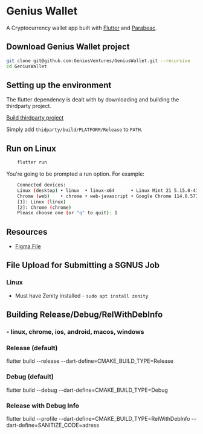 # Genius Wallet

A Cryptocurrency wallet app built with [Flutter](https://flutter.dev/) and [Parabeac](https://parabeac.com/).

## Download Genius Wallet project

```bash
git clone git@github.com:GeniusVentures/GeniusWallet.git --recursive 
cd GeniusWallet
```

## Setting up the environment

The flutter dependency is dealt with by downloading and building the thirdparty project.
 
[Build thirdparty project](../../../thirdparty/blob/master/README.md)

Simply add `thidparty/build/PLATFORM/Release` to `PATH`. 

## Run on Linux

```bash
    flutter run
```
You're going to be prompted a run option. For example:

```bash
    Connected devices:
    Linux (desktop) • linux  • linux-x64      • Linux Mint 21 5.15.0-41-generic
    Chrome (web)    • chrome • web-javascript • Google Chrome 114.0.5735.198
    [1]: Linux (linux)
    [2]: Chrome (chrome)
    Please choose one (or "q" to quit): 1
```

## Resources
* [Figma File](https://www.figma.com/file/YFBxDHU58kCfKP5TiHXWsz/GNUS-Build?node-id=81%3A1121) 


## File Upload for Submitting a SGNUS Job
### Linux
- Must have Zenity installed - `sudo apt install zenity`

## Building Release/Debug/RelWithDebInfo
### <ostype> - linux, chrome, ios, android, macos, windows

### Release (default)
flutter build <ostype> --release --dart-define=CMAKE_BUILD_TYPE=Release

### Debug (default)
flutter build <ostype> --debug --dart-define=CMAKE_BUILD_TYPE=Debug

### Release with Debug Info
flutter build <ostype> --profile --dart-define=CMAKE_BUILD_TYPE=RelWithDebInfo --dart-define=SANITIZE_CODE=adress

